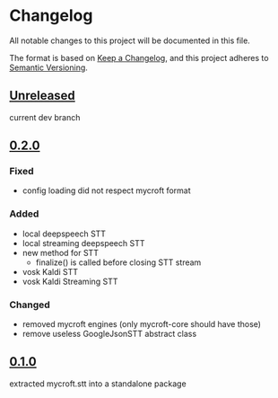 # Changelog

All notable changes to this project will be documented in this file.

The format is based on [Keep a Changelog](https://keepachangelog.com/en/1.0.0/),
and this project adheres to [Semantic Versioning](https://semver.org/spec/v2.0.0.html).

## [Unreleased]

current dev branch

## [0.2.0]

### Fixed

- config loading did not respect mycroft format

### Added

- local deepspeech STT
- local streaming deepspeech STT
- new method for STT
    - finalize() is called before closing STT stream
- vosk Kaldi STT
- vosk Kaldi Streaming STT

    
### Changed

- removed mycroft engines (only mycroft-core should have those)
- remove useless GoogleJsonSTT abstract class

## [0.1.0]

extracted mycroft.stt into a standalone package

[unreleased]: https://github.com/JarbasAl/speech2text/tree/dev
[0.2.0]: https://github.com/JarbasAl/speech2text/tree/0.2.0
[0.1.0]: https://github.com/JarbasAl/speech2text/tree/0.1.0
